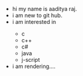 
<ul>
<li>hi my name is aaditya raj.  </li>
<li>i am new to git hub.  </li>
  <li>i am interested in </li>
  <ul>
    <li>c</>
    <li>c++</>
    <li>c#</li>
    <li>java</li>
    <li>j-script</li>
  </ul>
  <li>i am rendering....</li>
</ul>
